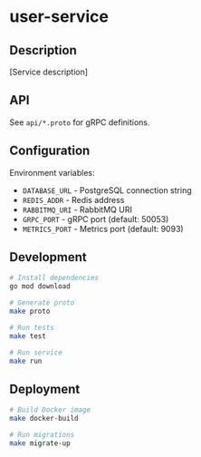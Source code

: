 # user-service

## Description

[Service description]

## API

See `api/*.proto` for gRPC definitions.

## Configuration

Environment variables:
- `DATABASE_URL` - PostgreSQL connection string
- `REDIS_ADDR` - Redis address
- `RABBITMQ_URI` - RabbitMQ URI
- `GRPC_PORT` - gRPC port (default: 50053)
- `METRICS_PORT` - Metrics port (default: 9093)

## Development

```bash
# Install dependencies
go mod download

# Generate proto
make proto

# Run tests
make test

# Run service
make run
```

## Deployment

```bash
# Build Docker image
make docker-build

# Run migrations
make migrate-up
```
